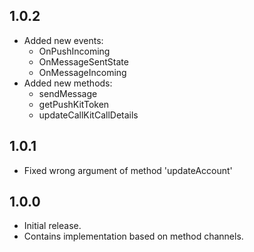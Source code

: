 ## 1.0.2
* Added new events:
  - OnPushIncoming
  - OnMessageSentState
  - OnMessageIncoming
* Added new methods:
  - sendMessage
  - getPushKitToken
  - updateCallKitCallDetails

## 1.0.1
* Fixed wrong argument of method 'updateAccount'

## 1.0.0

* Initial release.
* Contains implementation based on method channels.
